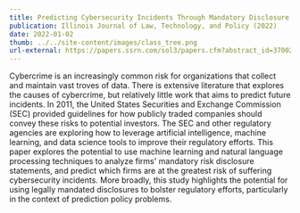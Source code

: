 ```yaml
---
title: Predicting Cybersecurity Incidents Through Mandatory Disclosure Regulation
publication: Illinois Journal of Law, Technology, and Policy (2022)
date: 2022-01-02
thumb: ../../site-content/images/class_tree.png
url-external: https://papers.ssrn.com/sol3/papers.cfm?abstract_id=3700243
---
```


Cybercrime is an increasingly common risk for organizations that collect and maintain vast troves of data. There is extensive literature that explores the causes of cybercrime, but relatively little work that aims to predict future incidents. In 2011, the United States Securities and Exchange Commission (SEC)  provided guidelines for how publicly traded companies should convey these risks to potential investors. The SEC and other regulatory agencies are exploring how to leverage artificial intelligence, machine learning, and data science tools to improve their regulatory efforts. This paper explores the potential to use machine learning and natural language processing techniques to analyze firms' mandatory risk disclosure statements, and predict which firms are at the greatest risk of suffering cybersecurity incidents. More broadly, this study highlights the potential for using legally mandated disclosures to bolster regulatory efforts, particularly in the context of prediction policy problems.